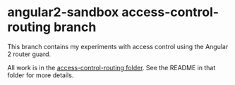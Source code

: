 # angular2-sandbox access-control-routing branch

This branch contains my experiments with access control using the Angular 2 router guard.

All work is in the [access-control-routing folder](https://github.com/cdoremus/angular2-sandbox/tree/access-control-routing/access-control-routing).
See the README in that folder for more details.
